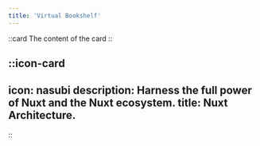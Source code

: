 ```yaml
---
title: 'Virtual Bookshelf'
---
```


::card
The content of the card
::

::icon-card
---
icon: nasubi
description: Harness the full power of Nuxt and the Nuxt ecosystem.
title: Nuxt Architecture.
---
::